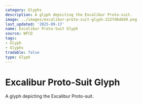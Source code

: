 ```yaml
---
category: Glyphs
description: A glyph depicting the Excalibur Proto-suit.
image: ../images/excalibur-proto-suit-glyph-222fd6ddd9.png
last_updated: '2025-09-17'
name: Excalibur Proto-Suit Glyph
source: WFCD
tags:
- Glyph
- Glyphs
tradable: false
type: Glyph
---
```


# Excalibur Proto-Suit Glyph

A glyph depicting the Excalibur Proto-suit.

